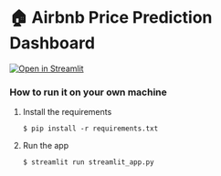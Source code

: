 # 🏠 Airbnb Price Prediction Dashboard

[![Open in Streamlit](https://static.streamlit.io/badges/streamlit_badge_black_white.svg)](https://airbnbdash.streamlit.app/)

### How to run it on your own machine

1. Install the requirements

   ```
   $ pip install -r requirements.txt
   ```

2. Run the app

   ```
   $ streamlit run streamlit_app.py
   ```
